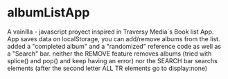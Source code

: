 # albumListApp
A vainilla - javascript proyect inspired in Traversy Media´s Book list App. 
App saves data on localStorage, you can add/remove albums from the list.
added a "completed album" and a "randomized" reference code as well as a "Search" bar.
neither the REMOVE feature removes albums (tried with splice() and pop() and keep having an error) nor the SEARCH bar searchs elements (after the second letter ALL TR elements go to display:none)
